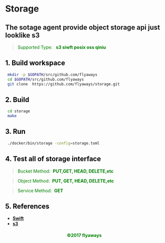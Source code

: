 # Storage
## The sotage agent provide object storage api just looklike s3
><font color="Green">Supported Type: </font>&nbsp;
 __<font color="Green">
 	s3
	siwft
	posix
	oss
        qiniu
    </font>__

## __<font color="Black">1. Build workspace</font>__

```sh
 mkdir -p $GOPATH/src/github.com/flyaways
 cd $GOPATH/src/github.com/flyaways
 git clone  https://github.com/flyaways/storage.git
```

## __<font color="Black">2. Build</font>__

```sh
 cd storage
 make
```

## __<font color="Black">3. Run</font>__

```sh
 ./docker/bin/storage -config=storage.toml
```

## __<font color="Black">4. Test all of storage interface</font>__

><font color="Green">Bucket Method:</font>&nbsp;
 __<font color="Green">PUT,GET, HEAD, DELETE,etc</font>__

><font color="Green">Object Method:</font>&nbsp;
 __<font color="Green">PUT, GET, HEAD, DELETE,etc</font>__

><font color="Green">Service Method:</font>&nbsp;
 __<font color="Green">GET</font>__


## __<font color="Black">5. References</font>__

* [__Swift__](http://developer.openstack.org/api-ref/object-storage/)
* [__s3__](http://docs.s3.com/docs/master/)

<font color="Green"><h4 align = "center">©2017 flyaways</h4></font>
